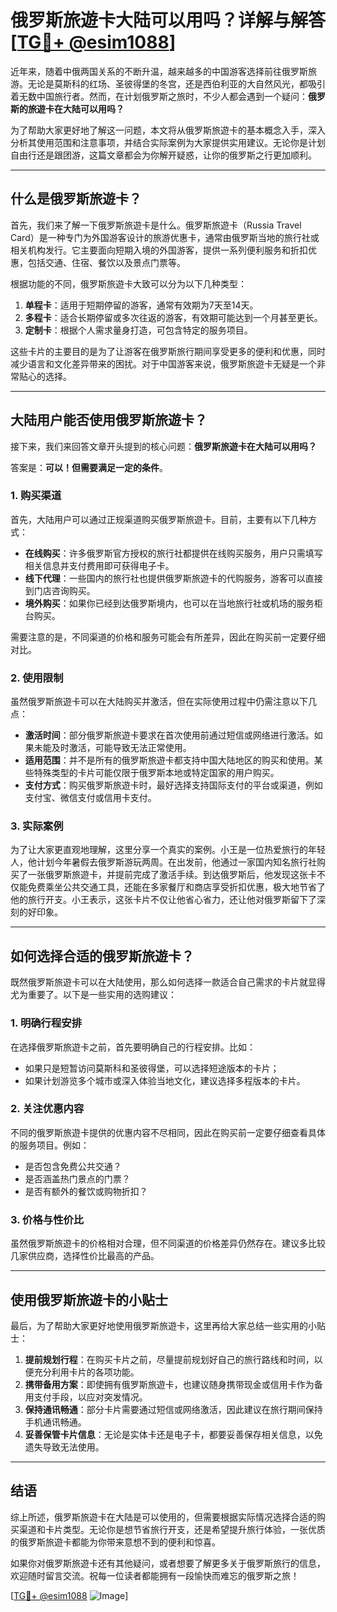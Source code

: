 # 俄罗斯旅遊卡大陆可以用吗？详解与解答[[TG💪+ @esim1088](https://t.me/s/esim1088)]

近年来，随着中俄两国关系的不断升温，越来越多的中国游客选择前往俄罗斯旅游。无论是莫斯科的红场、圣彼得堡的冬宫，还是西伯利亚的大自然风光，都吸引着无数中国旅行者。然而，在计划俄罗斯之旅时，不少人都会遇到一个疑问：**俄罗斯的旅遊卡在大陆可以用吗？**

为了帮助大家更好地了解这一问题，本文将从俄罗斯旅遊卡的基本概念入手，深入分析其使用范围和注意事项，并结合实际案例为大家提供实用建议。无论你是计划自由行还是跟团游，这篇文章都会为你解开疑惑，让你的俄罗斯之行更加顺利。

---

## 什么是俄罗斯旅遊卡？

首先，我们来了解一下俄罗斯旅遊卡是什么。俄罗斯旅遊卡（Russia Travel Card）是一种专门为外国游客设计的旅游优惠卡，通常由俄罗斯当地的旅行社或相关机构发行。它主要面向短期入境的外国游客，提供一系列便利服务和折扣优惠，包括交通、住宿、餐饮以及景点门票等。

根据功能的不同，俄罗斯旅遊卡大致可以分为以下几种类型：

1. **单程卡**：适用于短期停留的游客，通常有效期为7天至14天。
2. **多程卡**：适合长期停留或多次往返的游客，有效期可能达到一个月甚至更长。
3. **定制卡**：根据个人需求量身打造，可包含特定的服务项目。

这些卡片的主要目的是为了让游客在俄罗斯旅行期间享受更多的便利和优惠，同时减少语言和文化差异带来的困扰。对于中国游客来说，俄罗斯旅遊卡无疑是一个非常贴心的选择。

---

## 大陆用户能否使用俄罗斯旅遊卡？

接下来，我们来回答文章开头提到的核心问题：**俄罗斯旅遊卡在大陆可以用吗？**

答案是：**可以！但需要满足一定的条件**。

### 1. 购买渠道
首先，大陆用户可以通过正规渠道购买俄罗斯旅遊卡。目前，主要有以下几种方式：
- **在线购买**：许多俄罗斯官方授权的旅行社都提供在线购买服务，用户只需填写相关信息并支付费用即可获得电子卡。
- **线下代理**：一些国内的旅行社也提供俄罗斯旅遊卡的代购服务，游客可以直接到门店咨询购买。
- **境外购买**：如果你已经到达俄罗斯境内，也可以在当地旅行社或机场的服务柜台购买。

需要注意的是，不同渠道的价格和服务可能会有所差异，因此在购买前一定要仔细对比。

### 2. 使用限制
虽然俄罗斯旅遊卡可以在大陆购买并激活，但在实际使用过程中仍需注意以下几点：
- **激活时间**：部分俄罗斯旅遊卡要求在首次使用前通过短信或网络进行激活。如果未能及时激活，可能导致无法正常使用。
- **适用范围**：并不是所有的俄罗斯旅遊卡都支持中国大陆地区的购买和使用。某些特殊类型的卡片可能仅限于俄罗斯本地或特定国家的用户购买。
- **支付方式**：购买俄罗斯旅遊卡时，最好选择支持国际支付的平台或渠道，例如支付宝、微信支付或信用卡支付。

### 3. 实际案例
为了让大家更直观地理解，这里分享一个真实的案例。小王是一位热爱旅行的年轻人，他计划今年暑假去俄罗斯游玩两周。在出发前，他通过一家国内知名旅行社购买了一张俄罗斯旅遊卡，并提前完成了激活手续。到达俄罗斯后，他发现这张卡不仅能免费乘坐公共交通工具，还能在多家餐厅和商店享受折扣优惠，极大地节省了他的旅行开支。小王表示，这张卡片不仅让他省心省力，还让他对俄罗斯留下了深刻的好印象。

---

## 如何选择合适的俄罗斯旅遊卡？

既然俄罗斯旅遊卡可以在大陆使用，那么如何选择一款适合自己需求的卡片就显得尤为重要了。以下是一些实用的选购建议：

### 1. 明确行程安排
在选择俄罗斯旅遊卡之前，首先要明确自己的行程安排。比如：
- 如果只是短暂访问莫斯科和圣彼得堡，可以选择短途版本的卡片；
- 如果计划游览多个城市或深入体验当地文化，建议选择多程版本的卡片。

### 2. 关注优惠内容
不同的俄罗斯旅遊卡提供的优惠内容不尽相同，因此在购买前一定要仔细查看具体的服务项目。例如：
- 是否包含免费公共交通？
- 是否涵盖热门景点的门票？
- 是否有额外的餐饮或购物折扣？

### 3. 价格与性价比
虽然俄罗斯旅遊卡的价格相对合理，但不同渠道的价格差异仍然存在。建议多比较几家供应商，选择性价比最高的产品。

---

## 使用俄罗斯旅遊卡的小贴士

最后，为了帮助大家更好地使用俄罗斯旅遊卡，这里再给大家总结一些实用的小贴士：

1. **提前规划行程**：在购买卡片之前，尽量提前规划好自己的旅行路线和时间，以便充分利用卡片的各项功能。
2. **携带备用方案**：即使拥有俄罗斯旅遊卡，也建议随身携带现金或信用卡作为备用支付手段，以应对突发情况。
3. **保持通讯畅通**：部分卡片需要通过短信或网络激活，因此建议在旅行期间保持手机通讯畅通。
4. **妥善保管卡片信息**：无论是实体卡还是电子卡，都要妥善保存相关信息，以免遗失导致无法使用。

---

## 结语

综上所述，俄罗斯旅遊卡在大陆是可以使用的，但需要根据实际情况选择合适的购买渠道和卡片类型。无论你是想节省旅行开支，还是希望提升旅行体验，一张优质的俄罗斯旅遊卡都能为你带来意想不到的便利和惊喜。

如果你对俄罗斯旅遊卡还有其他疑问，或者想要了解更多关于俄罗斯旅行的信息，欢迎随时留言交流。祝每一位读者都能拥有一段愉快而难忘的俄罗斯之旅！

[[TG💪+ @esim1088](https://t.me/s/esim1088) ![Image](https://i.postimg.cc/4NQfJmqS/Snipaste-2025-05-13-00-14-12.png)]